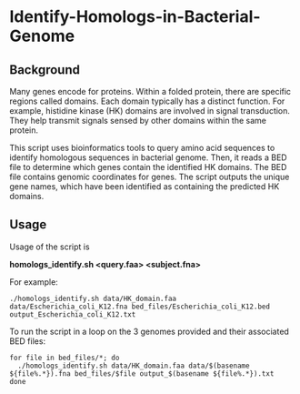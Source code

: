 # Identify-Homologs-in-Bacterial-Genome
## Background
Many genes encode for proteins. Within a folded protein, there are specific regions called domains. Each domain typically has a distinct function. For example, histidine kinase (HK) domains are involved in signal transduction. They help transmit signals sensed by other domains within the same protein.

This script uses bioinformatics tools to query amino acid sequences to identify homologous sequences in bacterial genome. Then, it reads a BED file to determine which genes contain the identified HK domains. The BED file contains genomic coordinates for genes. The script outputs the unique gene names, which have been identified as containing the predicted HK domains.

## Usage
Usage of the script is 

**homologs_identify.sh <query.faa> <subject.fna> <bedfile> <outfile>**

For example:

```
./homologs_identify.sh data/HK_domain.faa data/Escherichia_coli_K12.fna bed_files/Escherichia_coli_K12.bed output_Escherichia_coli_K12.txt
```

To run the script in a loop on the 3 genomes provided and their associated BED files:

```
for file in bed_files/*; do
  ./homologs_identify.sh data/HK_domain.faa data/$(basename ${file%.*}).fna bed_files/$file output_$(basename ${file%.*}).txt
done
```

